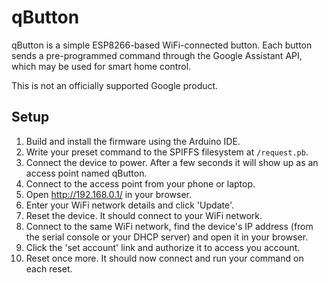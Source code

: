 # qButton
qButton is a simple ESP8266-based WiFi-connected button. Each button sends a pre-programmed command through the Google Assistant API, which may be used for smart home control.

This is not an officially supported Google product.

## Setup
1. Build and install the firmware using the Arduino IDE.
1. Write your preset command to the SPIFFS filesystem at `/request.pb`.
1. Connect the device to power. After a few seconds it will show up as an access point named qButton.
1. Connect to the access point from your phone or laptop.
1. Open http://192.168.0.1/ in your browser.
1. Enter your WiFi network details and click 'Update'.
1. Reset the device. It should connect to your WiFi network.
1. Connect to the same WiFi network, find the device's IP address (from the serial console or your DHCP server) and open it in your browser.
1. Click the 'set account' link and authorize it to access you account.
1. Reset once more. It should now connect and run your command on each reset.
